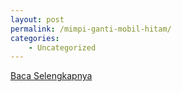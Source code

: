 ```yaml
---
layout: post
permalink: /mimpi-ganti-mobil-hitam/
categories:
    - Uncategorized
---
```


[Baca Selengkapnya](/06)